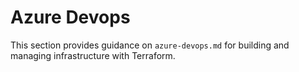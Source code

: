 # Azure Devops

This section provides guidance on `azure-devops.md` for building and managing infrastructure with Terraform.